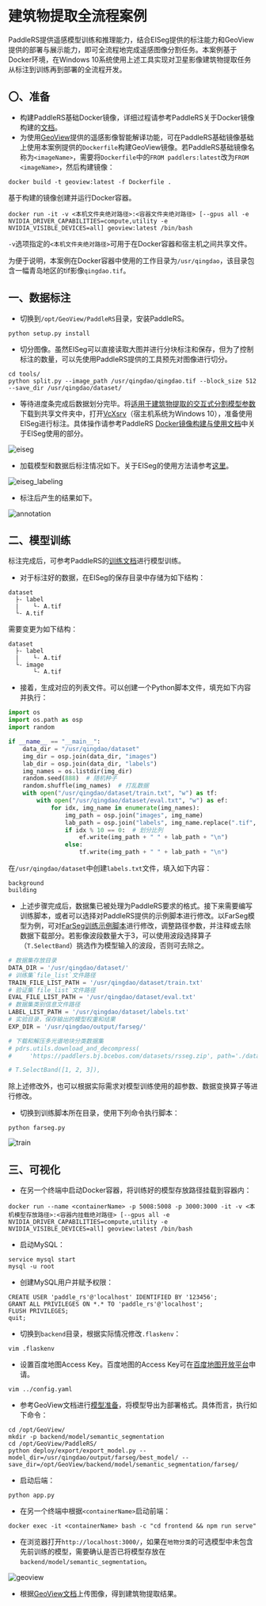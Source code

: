 # 建筑物提取全流程案例

PaddleRS提供遥感模型训练和推理能力，结合EISeg提供的标注能力和GeoView提供的部署与展示能力，即可全流程地完成遥感图像分割任务。本案例基于Docker环境，在Windows 10系统使用上述工具实现对卫星影像建筑物提取任务从标注到训练再到部署的全流程开发。

## 〇、准备

- 构建PaddleRS基础Docker镜像，详细过程请参考PaddleRS关于Docker镜像构建的[文档](https://github.com/PaddlePaddle/PaddleRS/blob/release/1.1/docs/docker_cn.md)。
- 为使用[GeoView](https://github.com/PaddleCV-SIG/GeoView)提供的遥感影像智能解译功能，可在PaddleRS基础镜像基础上使用本案例提供的`Dockerfile`构建GeoView镜像。若PaddleRS基础镜像名称为`<imageName>`，需要将`Dockerfile`中的`FROM paddlers:latest`改为`FROM <imageName>`，然后构建镜像：

```shell
docker build -t geoview:latest -f Dockerfile .
```

基于构建的镜像创建并运行Docker容器。

```shell
docker run -it -v <本机文件夹绝对路径>:<容器文件夹绝对路径> [--gpus all -e NVIDIA_DRIVER_CAPABILITIES=compute,utility -e NVIDIA_VISIBLE_DEVICES=all] geoview:latest /bin/bash
```

`-v`选项指定的`<本机文件夹绝对路径>`可用于在Docker容器和宿主机之间共享文件。

为便于说明，本案例在Docker容器中使用的工作目录为`/usr/qingdao`，该目录包含一幅青岛地区的tif影像`qingdao.tif`。

## 一、数据标注

- 切换到`/opt/GeoView/PaddleRS`目录，安装PaddleRS。

```shell
python setup.py install
```

- 切分图像。虽然EISeg可以直接读取大图并进行分块标注和保存，但为了控制标注的数量，可以先使用PaddleRS提供的工具预先对图像进行切分。

```shell
cd tools/
python split.py --image_path /usr/qingdao/qingdao.tif --block_size 512 --save_dir /usr/qingdao/dataset/
```

- 等待进度条完成后数据划分完毕。将[适用于建筑物提取的交互式分割模型参数](https://paddleseg.bj.bcebos.com/eiseg/0.4/static_hrnet18_ocr48_rsbuilding_instance.zip)下载到共享文件夹中，打开[VcXsrv](https://sourceforge.net/projects/vcxsrv/)（宿主机系统为Windows 10），准备使用EISeg进行标注。具体操作请参考PaddleRS [Docker镜像构建与使用文档](https://github.com/PaddlePaddle/PaddleRS/blob/release/1.1/docs/docker_cn.md#2-%E9%95%9C%E5%83%8F%E4%BD%BF%E7%94%A8)中关于EISeg使用的部分。

![eiseg](https://user-images.githubusercontent.com/71769312/222040539-34a369f3-6da8-4047-a3a5-ebf9b831d175.png)

- 加载模型和数据后标注情况如下。关于EISeg的使用方法请参考[这里](https://github.com/PaddlePaddle/PaddleSeg/blob/release/2.8/EISeg/docs/image.md)。

![eiseg_labeling](https://user-images.githubusercontent.com/71769312/222041481-da2398e4-b312-418f-9cf7-e2c22badfe8a.png)

- 标注后产生的结果如下。

![annotation](https://user-images.githubusercontent.com/71769312/222097042-6f65048e-c20b-4650-a33a-516bb4bb7963.png)

## 二、模型训练

标注完成后，可参考PaddleRS的[训练文档](https://github.com/PaddlePaddle/PaddleRS/blob/release/1.0/tutorials/train/README.md)进行模型训练。

- 对于标注好的数据，在EISeg的保存目录中存储为如下结构：

```plaintext
dataset
  ├- label
  |    └- A.tif
  └- A.tif
```

需要变更为如下结构：

```plaintext
dataset
  ├- label
  |    └- A.tif
  └- image
       └- A.tif
```

- 接着，生成对应的列表文件。可以创建一个Python脚本文件，填充如下内容并执行：

```python
import os
import os.path as osp
import random

if __name__ == "__main__":
    data_dir = "/usr/qingdao/dataset"
    img_dir = osp.join(data_dir, "images")
    lab_dir = osp.join(data_dir, "labels")
    img_names = os.listdir(img_dir)
    random.seed(888)  # 随机种子
    random.shuffle(img_names)  # 打乱数据
    with open("/usr/qingdao/dataset/train.txt", "w") as tf:
        with open("/usr/qingdao/dataset/eval.txt", "w") as ef:
            for idx, img_name in enumerate(img_names):
                img_path = osp.join("images", img_name)
                lab_path = osp.join("labels", img_name.replace(".tif", "_mask.tif"))
                if idx % 10 == 0:  # 划分比列
                    ef.write(img_path + " " + lab_path + "\n")
                else:
                    tf.write(img_path + " " + lab_path + "\n")
```

在`/usr/qingdao/dataset`中创建`labels.txt`文件，填入如下内容：

```plaintext
background
building
```

- 上述步骤完成后，数据集已被处理为PaddleRS要求的格式。接下来需要编写训练脚本，或者可以选择对PaddleRS提供的示例脚本进行修改。以FarSeg模型为例，可对[FarSeg训练示例脚本](https://github.com/PaddlePaddle/PaddleRS/blob/release/1.0/tutorials/train/semantic_segmentation/farseg.py)进行修改，调整路径参数，并注释或去除数据下载部分。若影像波段数量大于3，可以使用波段选择算子（`T.SelectBand`）挑选作为模型输入的波段，否则可去除之。

```python
# 数据集存放目录
DATA_DIR = '/usr/qingdao/dataset/'
# 训练集`file_list`文件路径
TRAIN_FILE_LIST_PATH = '/usr/qingdao/dataset/train.txt'
# 验证集`file_list`文件路径
EVAL_FILE_LIST_PATH = '/usr/qingdao/dataset/eval.txt'
# 数据集类别信息文件路径
LABEL_LIST_PATH = '/usr/qingdao/dataset/labels.txt'
# 实验目录，保存输出的模型权重和结果
EXP_DIR = '/usr/qingdao/output/farseg/'

# 下载和解压多光谱地块分类数据集
# pdrs.utils.download_and_decompress(
#     'https://paddlers.bj.bcebos.com/datasets/rsseg.zip', path='./data/')

# T.SelectBand([1, 2, 3]),
```

除上述修改外，也可以根据实际需求对模型训练使用的超参数、数据变换算子等进行修改。

- 切换到训练脚本所在目录，使用下列命令执行脚本：

```shell
python farseg.py
```

![train](https://github.com/geoyee/img-bed/assets/71769312/03920e88-97cf-40d5-b468-29fa1c4da57d)

## 三、可视化

- 在另一个终端中启动Docker容器，将训练好的模型存放路径挂载到容器内：

```shell
docker run --name <containerName> -p 5008:5008 -p 3000:3000 -it -v <本机模型存放路径>:<容器内挂载绝对路径> [--gpus all -e NVIDIA_DRIVER_CAPABILITIES=compute,utility -e NVIDIA_VISIBLE_DEVICES=all] geoview:latest /bin/bash
```

- 启动MySQL：

```shell
service mysql start
mysql -u root
```

- 创建MySQL用户并赋予权限：

```shell
CREATE USER 'paddle_rs'@'localhost' IDENTIFIED BY '123456';
GRANT ALL PRIVILEGES ON *.* TO 'paddle_rs'@'localhost';
FLUSH PRIVILEGES;
quit;
```

- 切换到`backend`目录，根据实际情况修改`.flaskenv`：

```shell
vim .flaskenv
```

- 设置百度地图Access Key。百度地图的Access Key可在[百度地图开放平台](http://lbsyun.baidu.com/apiconsole/key?application=key)申请。

```shell
vim ../config.yaml
```

- 参考GeoView文档进行[模型准备](https://github.com/PaddleCV-SIG/GeoView/blob/release/0.1/docs/dev.md)，将模型导出为部署格式。具体而言，执行如下命令：

```shell
cd /opt/GeoView/
mkdir -p backend/model/semantic_segmentation
cd /opt/GeoView/PaddleRS/
python deploy/export/export_model.py --model_dir=/usr/qingdao/output/farseg/best_model/ --save_dir=/opt/GeoView/backend/model/semantic_segmentation/farseg/
```

- 启动后端：

```shell
python app.py
```

- 在另一个终端中根据`<containerName>`启动前端：

```shell
docker exec -it <containerName> bash -c "cd frontend && npm run serve"
```

- 在浏览器打开`http://localhost:3000/`，如果在`地物分类`的可选模型中未包含先前训练的模型，需要确认是否已将模型存放在`backend/model/semantic_segmentation`。

![geoview](https://github.com/geoyee/img-bed/assets/71769312/7228c87c-5d2a-4e4a-bd98-b76a6a791b68)

- 根据[GeoView文档](https://github.com/PaddleCV-SIG/GeoView/blob/release/0.1/docs/semantic_segmentation.md)上传图像，得到建筑物提取结果。
